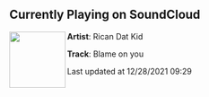 ## Currently Playing on SoundCloud

[<img align="left" width="100" src="https://i1.sndcdn.com/artworks-thZg6tSMczduBBpF-99cGow-t500x500.jpg">](https://soundcloud.com/ricandatkid/blame-on-you)

**Artist**: Rican Dat Kid 

**Track**: Blame on you

Last updated at 12/28/2021 09:29
